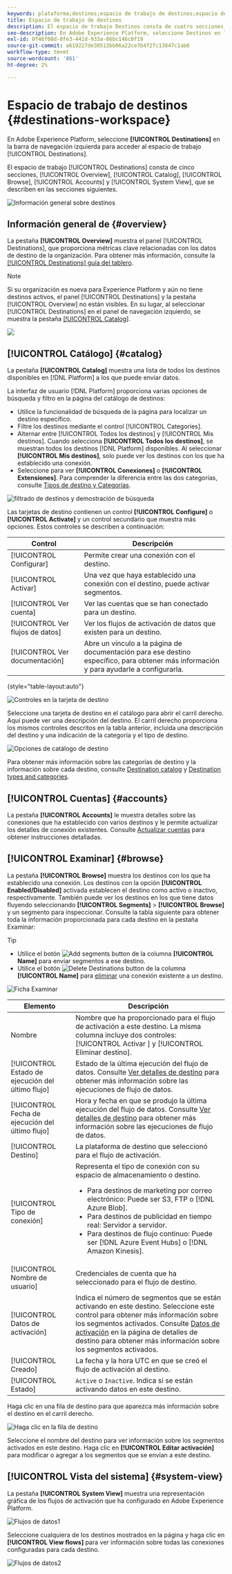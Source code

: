 ```yaml
---
keywords: plataforma;destinos;espacio de trabajo de destinos;espacio de trabajo;iu;iu de destinos;catálogo;catálogo de destinos
title: Espacio de trabajo de destinos
description: El espacio de trabajo Destinos consta de cuatro secciones, Catálogo, Examinar, Cuentas y Vista del sistema. Se describen en las secciones siguientes.
seo-description: En Adobe Experience Platform, seleccione Destinos en la barra de navegación izquierda para acceder al espacio de trabajo de destinos.
exl-id: 0f46f08d-0fe3-441d-933a-86bc146c0f19
source-git-commit: a619227de30513bb06a22ce7b4f2fc13847c1ab6
workflow-type: tm+mt
source-wordcount: '861'
ht-degree: 2%

---
```


# Espacio de trabajo de destinos {#destinations-workspace}

En Adobe Experience Platform, seleccione **[!UICONTROL Destinations]** en la barra de navegación izquierda para acceder al espacio de trabajo [!UICONTROL Destinations].

El espacio de trabajo [!UICONTROL Destinations] consta de cinco secciones, [!UICONTROL Overview], [!UICONTROL Catalog], [!UICONTROL Browse], [!UICONTROL Accounts] y [!UICONTROL System View], que se describen en las secciones siguientes.

![Información general sobre destinos](../assets/ui/workspace/destinations-overview.png)

## Información general de  {#overview}

La pestaña **[!UICONTROL Overview]** muestra el panel [!UICONTROL Destinations], que proporciona métricas clave relacionadas con los datos de destino de la organización. Para obtener más información, consulte la [[!UICONTROL Destinations] guía del tablero](../../dashboards/guides/destinations.md).

>[!NOTE]
>
>Si su organización es nueva para Experience Platform y aún no tiene destinos activos, el panel [!UICONTROL Destinations] y la pestaña [!UICONTROL Overview] no están visibles. En su lugar, al seleccionar [!UICONTROL Destinations] en el panel de navegación izquierdo, se muestra la pestaña [[!UICONTROL Catalog]](#catalog).

![](../../dashboards/images/destinations/dashboard-overview.png)

## [!UICONTROL Catálogo] {#catalog}

La pestaña **[!UICONTROL Catalog]** muestra una lista de todos los destinos disponibles en [!DNL Platform] a los que puede enviar datos.

La interfaz de usuario [!DNL Platform] proporciona varias opciones de búsqueda y filtro en la página del catálogo de destinos:

* Utilice la funcionalidad de búsqueda de la página para localizar un destino específico.
* Filtre los destinos mediante el control [!UICONTROL Categories].
* Alternar entre [!UICONTROL Todos los destinos] y [!UICONTROL Mis destinos]. Cuando selecciona **[!UICONTROL Todos los destinos]**, se muestran todos los destinos [!DNL Platform] disponibles. Al seleccionar **[!UICONTROL Mis destinos]**, solo puede ver los destinos con los que ha establecido una conexión.
* Seleccione para ver **[!UICONTROL Conexiones]** o **[!UICONTROL Extensiones]**. Para comprender la diferencia entre las dos categorías, consulte [Tipos de destino y Categorías](../destination-types.md).

![filtrado de destinos y demostración de búsqueda](../assets/ui/workspace/destinations-search-and-filter.gif)

Las tarjetas de destino contienen un control **[!UICONTROL Configure]** o **[!UICONTROL Activate]** y un control secundario que muestra más opciones. Estos controles se describen a continuación:

| Control | Descripción |
|---------|----------|
| [!UICONTROL Configurar] | Permite crear una conexión con el destino. |
| [!UICONTROL Activar] | Una vez que haya establecido una conexión con el destino, puede activar segmentos. |
| [!UICONTROL Ver cuenta] | Ver las cuentas que se han conectado para un destino. |
| [!UICONTROL Ver flujos de datos] | Ver los flujos de activación de datos que existen para un destino. |
| [!UICONTROL Ver documentación] | Abre un vínculo a la página de documentación para ese destino específico, para obtener más información y para ayudarle a configurarla. |

{style=&quot;table-layout:auto&quot;}

![Controles en la tarjeta de destino](../assets/ui/workspace/destination-card-options.png)

Seleccione una tarjeta de destino en el catálogo para abrir el carril derecho. Aquí puede ver una descripción del destino. El carril derecho proporciona los mismos controles descritos en la tabla anterior, incluida una descripción del destino y una indicación de la categoría y el tipo de destino.

![Opciones de catálogo de destino](../assets/ui/workspace/destination-right-rail.png)

Para obtener más información sobre las categorías de destino y la información sobre cada destino, consulte [Destination catalog](../catalog/overview.md) y [Destination types and categories](../destination-types.md).

## [!UICONTROL Cuentas] {#accounts}

La pestaña **[!UICONTROL Accounts]** le muestra detalles sobre las conexiones que ha establecido con varios destinos y le permite actualizar los detalles de conexión existentes. Consulte [Actualizar cuentas](update-accounts.md) para obtener instrucciones detalladas.

## [!UICONTROL Examinar] {#browse}

La pestaña **[!UICONTROL Browse]** muestra los destinos con los que ha establecido una conexión. Los destinos con la opción **[!UICONTROL Enabled/Disabled]** activada establecen el destino como activo o inactivo, respectivamente. También puede ver los destinos en los que tiene datos fluyendo seleccionando **[!UICONTROL Segments]** > **[!UICONTROL Browse]** y un segmento para inspeccionar. Consulte la tabla siguiente para obtener toda la información proporcionada para cada destino en la pestaña Examinar:

>[!TIP]
>
> * Utilice el botón ![Add segments button](../assets/ui/workspace/add-data-symbol.png) de la columna **[!UICONTROL Name]** para enviar segmentos a ese destino.
> * Utilice el botón ![Delete Destinations button](../assets/ui/workspace/delete-destination-symbol.png) de la columna **[!UICONTROL Name]** para [eliminar](delete-destinations.md) una conexión existente a un destino.


![Ficha Examinar](../assets/ui/workspace/browse-tab.png)

| Elemento | Descripción |
|---------|----------|
| Nombre | Nombre que ha proporcionado para el flujo de activación a este destino. La misma columna incluye dos controles: [!UICONTROL Activar ] y [!UICONTROL Eliminar destino]. |
| [!UICONTROL Estado de ejecución del último flujo] | Estado de la última ejecución del flujo de datos. Consulte [Ver detalles de destino](destination-details-page.md) para obtener más información sobre las ejecuciones de flujo de datos. |
| [!UICONTROL Fecha de ejecución del último flujo] | Hora y fecha en que se produjo la última ejecución del flujo de datos. Consulte [Ver detalles de destino](destination-details-page.md) para obtener más información sobre las ejecuciones de flujo de datos. |
| [!UICONTROL Destino] | La plataforma de destino que seleccionó para el flujo de activación. |
| [!UICONTROL Tipo de conexión] | Representa el tipo de conexión con su espacio de almacenamiento o destino. <ul><li>Para destinos de marketing por correo electrónico: Puede ser S3, FTP o [!DNL Azure Blob].</li><li>Para destinos de publicidad en tiempo real: Servidor a servidor.</li><li>Para destinos de flujo continuo: Puede ser [!DNL Azure Event Hubs] o [!DNL Amazon Kinesis].</li></ul> |
| [!UICONTROL Nombre de usuario] | Credenciales de cuenta que ha seleccionado para el flujo de destino. |
| [!UICONTROL Datos de activación] | Indica el número de segmentos que se están activando en este destino. Seleccione este control para obtener más información sobre los segmentos activados. Consulte [Datos de activación](/help/destinations/ui/destination-details-page.md#activation-data) en la página de detalles de destino para obtener más información sobre los segmentos activados. |
| [!UICONTROL Creado] | La fecha y la hora UTC en que se creó el flujo de activación al destino. |
| [!UICONTROL Estado] | `Active` o `Inactive`. Indica si se están activando datos en este destino. |

Haga clic en una fila de destino para que aparezca más información sobre el destino en el carril derecho.

![Haga clic en la fila de destino](../assets/ui/workspace/click-destination-row.png)

Seleccione el nombre del destino para ver información sobre los segmentos activados en este destino. Haga clic en **[!UICONTROL Editar activación]** para modificar o agregar a los segmentos que se envían a este destino.

## [!UICONTROL Vista del sistema] {#system-view}

La pestaña **[!UICONTROL System View]** muestra una representación gráfica de los flujos de activación que ha configurado en Adobe Experience Platform.

![Flujos de datos1](../assets/ui/workspace/data-flows1.png)

Seleccione cualquiera de los destinos mostrados en la página y haga clic en **[!UICONTROL View flows]** para ver información sobre todas las conexiones configuradas para cada destino.

![Flujos de datos2](../assets/ui/workspace/data-flows2.png)
